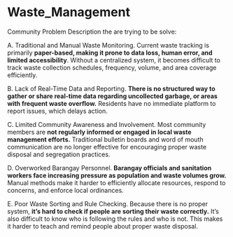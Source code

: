 # Waste_Management

Community Problem Description the are trying to be solve:

A. Traditional and Manual Waste Monitoring. Current waste tracking is primarily **paper-based, making it prone to data loss, human error, and limited accessibility**. Without a centralized system, it becomes difficult to track waste collection schedules, frequency, volume, and area coverage efficiently.

B. Lack of Real-Time Data and Reporting. **There is no structured way to gather or share real-time data regarding uncollected garbage, or areas with frequent waste overflow.** Residents have no immediate platform to report issues, which delays action.

C. Limited Community Awareness and Involvement. Most community members are **not regularly informed or engaged in local waste management efforts.** Traditional bulletin boards and word of mouth communication are no longer effective for encouraging proper waste disposal and segregation practices.

D. Overworked Barangay Personnel. **Barangay officials and sanitation workers face increasing pressure as population and waste volumes grow.** Manual methods make it harder to efficiently allocate resources, respond to concerns, and enforce local ordinances.

E. Poor Waste Sorting and Rule Checking. Because there is no proper system, **it’s hard to check if people are sorting their waste correctly.** It’s also difficult to know who is following the rules and who is not. This makes it harder to teach and remind people about proper waste disposal.
